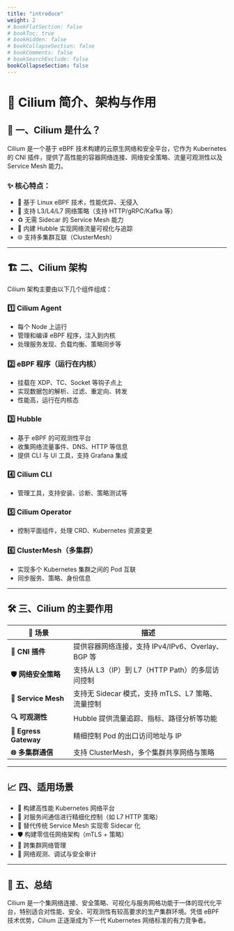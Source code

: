 ```yaml
---
title: "introduce"
weight: 2
# bookFlatSection: false
# bookToc: true
# bookHidden: false
# bookCollapseSection: false
# bookComments: false
# bookSearchExclude: false
bookCollapseSection: false
---
```


# 🚀 Cilium 简介、架构与作用

## 📌 一、Cilium 是什么？

Cilium 是一个基于 eBPF 技术构建的云原生网络和安全平台，它作为 Kubernetes 的 CNI 插件，提供了高性能的容器网络连接、网络安全策略、流量可观测性以及 Service Mesh 能力。

### ✨ 核心特点：
- 🧠 基于 Linux eBPF 技术，性能优异、无侵入
- 🔐 支持 L3/L4/L7 网络策略（支持 HTTP/gRPC/Kafka 等）
- ♻️ 无需 Sidecar 的 Service Mesh 能力
- 👀 内建 Hubble 实现网络流量可视化与追踪
- 🌐 支持多集群互联（ClusterMesh）

---

## 🏗️ 二、Cilium 架构

Cilium 架构主要由以下几个组件组成：

### 1️⃣ Cilium Agent
- 每个 Node 上运行
- 管理和编译 eBPF 程序，注入到内核
- 处理服务发现、负载均衡、策略同步等

### 2️⃣ eBPF 程序（运行在内核）
- 挂载在 XDP、TC、Socket 等钩子点上
- 实现数据包的解析、过滤、重定向、转发
- 性能高，运行在内核态

### 3️⃣ Hubble
- 基于 eBPF 的可观测性平台
- 收集网络流量事件、DNS、HTTP 等信息
- 提供 CLI 与 UI 工具，支持 Grafana 集成

### 4️⃣ Cilium CLI
- 管理工具，支持安装、诊断、策略测试等

### 5️⃣ Cilium Operator
- 控制平面组件，处理 CRD、Kubernetes 资源变更

### 6️⃣ ClusterMesh（多集群）
- 实现多个 Kubernetes 集群之间的 Pod 互联
- 同步服务、策略、身份信息

---

## 🛠️ 三、Cilium 的主要作用

| 📌 场景 | 描述 |
|--------|------|
| **🔗 CNI 插件** | 提供容器网络连接，支持 IPv4/IPv6、Overlay、BGP 等 |
| **🛡️ 网络安全策略** | 支持从 L3（IP）到 L7（HTTP Path）的多层访问控制 |
| **🧩 Service Mesh** | 支持无 Sidecar 模式，支持 mTLS、L7 策略、流量控制 |
| **🔍 可观测性** | Hubble 提供流量追踪、指标、路径分析等功能 |
| **🚪 Egress Gateway** | 精细控制 Pod 的出口访问地址与 IP |
| **🌐 多集群通信** | 支持 ClusterMesh，多个集群共享网络与策略 |

---

## 📈 四、适用场景

- 🚀 构建高性能 Kubernetes 网络平台
- 🧵 对服务间通信进行精细化控制（如 L7 HTTP 策略）
- 🧼 替代传统 Service Mesh 实现零 Sidecar 化
- 🛡️ 构建零信任网络架构（mTLS + 策略）
- 🔄 跨集群网络管理
- 🧪 网络观测、调试与安全审计

---

## 🧾 五、总结

Cilium 是一个集网络连接、安全策略、可视化与服务网格功能于一体的现代化平台，特别适合对性能、安全、可观测性有较高要求的生产集群环境。凭借 eBPF 技术优势，Cilium 正逐渐成为下一代 Kubernetes 网络标准的有力竞争者。
